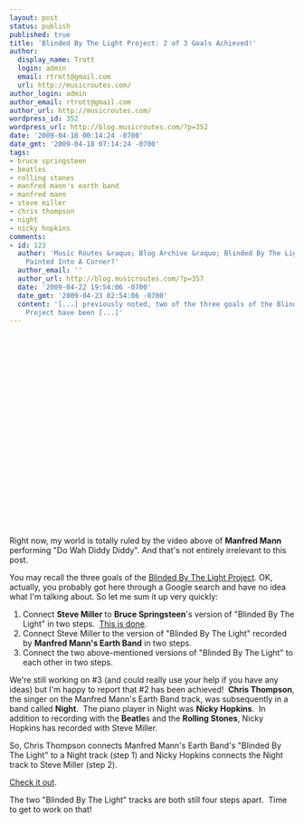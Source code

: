 ```yaml
---
layout: post
status: publish
published: true
title: 'Blinded By The Light Project: 2 of 3 Goals Achieved!'
author:
  display_name: Trott
  login: admin
  email: rtrott@gmail.com
  url: http://musicroutes.com/
author_login: admin
author_email: rtrott@gmail.com
author_url: http://musicroutes.com/
wordpress_id: 352
wordpress_url: http://blog.musicroutes.com/?p=352
date: '2009-04-18 00:14:24 -0700'
date_gmt: '2009-04-18 07:14:24 -0700'
tags:
- bruce springsteen
- beatles
- rolling stones
- manfred mann's earth band
- manfred mann
- steve miller
- chris thompson
- night
- nicky hopkins
comments:
- id: 123
  author: 'Music Routes &raquo; Blog Archive &raquo; Blinded By The Light Project:
    Painted Into A Corner?'
  author_email: ''
  author_url: http://blog.musicroutes.com/?p=357
  date: '2009-04-22 19:54:06 -0700'
  date_gmt: '2009-04-23 02:54:06 -0700'
  content: '[...] previously noted, two of the three goals of the Blinded By The Light
    Project have been [...]'
---
```

<p><object classid="clsid:d27cdb6e-ae6d-11cf-96b8-444553540000" width="425" height="344" codebase="http://download.macromedia.com/pub/shockwave/cabs/flash/swflash.cab#version=6,0,40,0"><param name="allowFullScreen" value="true" /><param name="allowscriptaccess" value="always" /><param name="src" value="http://www.youtube.com/v/30p0PJrHrgE&amp;hl=en&amp;fs=1" /><param name="allowfullscreen" value="true" /><embed type="application/x-shockwave-flash" width="425" height="344" src="http://www.youtube.com/v/30p0PJrHrgE&amp;hl=en&amp;fs=1" allowscriptaccess="always" allowfullscreen="true"></embed></object></p>
<p>Right now, my world is totally ruled by the video above of <strong>Manfred Mann</strong> performing "Do Wah Diddy Diddy".  And that's not entirely irrelevant to this post.</p>
<p>You may recall the three goals of the <a href="http://blog.musicroutes.com/?p=264" target="_blank">Blinded By The Light Project</a>.  OK, actually, you probably got here through a Google search and have no idea what I'm talking about.  So let me sum it up very quickly:</p>
<ol>
<li>Connect <strong>Steve Miller</strong> to <strong>Bruce Springsteen</strong>'s version of "Blinded By The Light" in two steps.  <a href="http://blog.musicroutes.com/?p=347" target="_blank">This is done</a>.</li>
<li>Connect Steve Miller to the version of "Blinded By The Light" recorded by <strong>Manfred Mann's Earth Band</strong> in two steps.</li>
<li>Connect the two above-mentioned versions of "Blinded By The Light" to each other in two steps.</li>
</ol>
<p>We're still working on #3 (and could really use your help if you have any ideas) but I'm happy to report that #2 has been achieved!  <strong>Chris Thompson</strong>, the singer on the Manfred Mann's Earth Band track, was subsequently in a band called <strong>Night</strong>.  The piano player in Night was <strong>Nicky Hopkins</strong>.  In addition to recording with the <strong>Beatle</strong>s and the <strong>Rolling Stones</strong>, Nicky Hopkins has recorded with Steve Miller.</p>
<p>So, Chris Thompson connects Manfred Mann's Earth Band's "Blinded By The Light" to a Night track (step 1) and Nicky Hopkins connects the Night track to Steve Miller (step 2).</p>
<p><a href="http://musicroutes.com/route.php?route=60a01bcd91315852936fa80f1b5a0acf" target="_blank">Check it out</a>.</p>
<p>The two "Blinded By The Light" tracks are both still four steps apart.  Time to get to work on that!</p>
